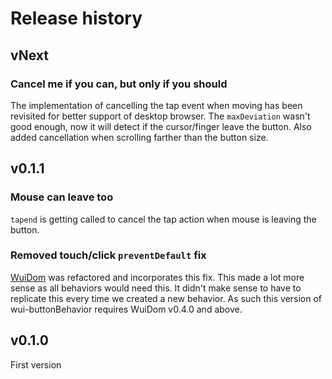# Release history

## vNext

### Cancel me if you can, but only if you should
The implementation of cancelling the tap event when moving has been revisited for better support of desktop browser.
The `maxDeviation` wasn't good enough, now it will detect if the cursor/finger leave the button.
Also added cancellation when scrolling farther than the button size.


## v0.1.1

### Mouse can leave too
`tapend` is getting called to cancel the tap action when mouse is leaving the button.

### Removed touch/click `preventDefault` fix

[WuiDom](https://github.com/Wizcorp/wui-Dom/releases/tag/0.3.3) was refactored and incorporates this fix.
This made a lot more sense as all behaviors would need this.
It didn't make sense to have to replicate this every time we created a new behavior.
As such this version of wui-buttonBehavior requires WuiDom v0.4.0 and above.


## v0.1.0

First version